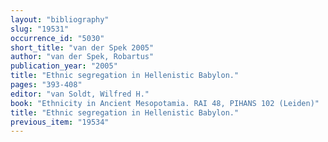 ```yaml
---
layout: "bibliography"
slug: "19531"
occurrence_id: "5030"
short_title: "van der Spek 2005"
author: "van der Spek, Robartus"
publication_year: "2005"
title: "Ethnic segregation in Hellenistic Babylon."
pages: "393-408"
editor: "van Soldt, Wilfred H."
book: "Ethnicity in Ancient Mesopotamia. RAI 48, PIHANS 102 (Leiden)"
title: "Ethnic segregation in Hellenistic Babylon."
previous_item: "19534"
---
```

